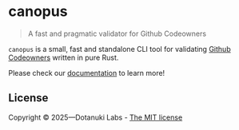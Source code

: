 # canopus

> A fast and pragmatic validator for Github Codeowners

`canopus` is a small, fast and standalone CLI tool for validating
[Github Codeowners](https://docs.github.com/en/repositories/managing-your-repositorys-settings-and-features/customizing-your-repository/about-code-owners)
written in pure Rust.

Please check our
[documentation](https://dotanuki-labs.github.io/canopus) 
to learn more!

## License

Copyright © 2025—Dotanuki Labs - [The MIT license](https://choosealicense.com/licenses/mit)
